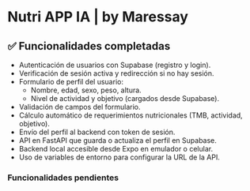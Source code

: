 # Nutri APP IA | by Maressay

## ✅ Funcionalidades completadas

- Autenticación de usuarios con Supabase (registro y login).
- Verificación de sesión activa y redirección si no hay sesión.
- Formulario de perfil del usuario:
  - Nombre, edad, sexo, peso, altura.
  - Nivel de actividad y objetivo (cargados desde Supabase).
- Validación de campos del formulario.
- Cálculo automático de requerimientos nutricionales (TMB, actividad, objetivo).
- Envío del perfil al backend con token de sesión.
- API en FastAPI que guarda o actualiza el perfil en Supabase.
- Backend local accesible desde Expo en emulador o celular.
- Uso de variables de entorno para configurar la URL de la API.

### Funcionalidades pendientes